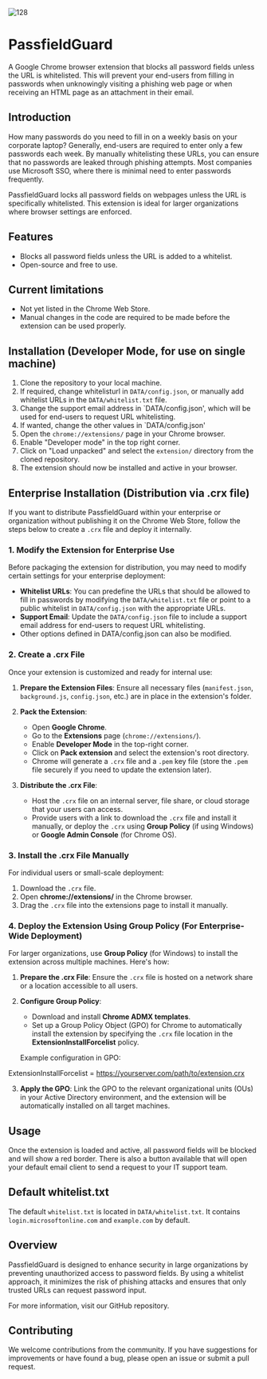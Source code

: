 ![128](https://github.com/user-attachments/assets/f5cf5381-7e22-4b27-91ff-03328285a26c)
# PassfieldGuard


A Google Chrome browser extension that blocks all password fields unless the URL is whitelisted. This will prevent your end-users from filling in passwords when unknowingly visiting a phishing web page or when receiving an HTML page as an attachment in their email.

## Introduction

How many passwords do you need to fill in on a weekly basis on your corporate laptop? Generally, end-users are required to enter only a few passwords each week. By manually whitelisting these URLs, you can ensure that no passwords are leaked through phishing attempts. Most companies use Microsoft SSO, where there is minimal need to enter passwords frequently.

PassfieldGuard locks all password fields on webpages unless the URL is specifically whitelisted. This extension is ideal for larger organizations where browser settings are enforced.

## Features

- Blocks all password fields unless the URL is added to a whitelist.
- Open-source and free to use.

## Current limitations

- Not yet listed in the Chrome Web Store.
- Manual changes in the code are required to be made before the extension can be used properly.

## Installation (Developer Mode, for use on single machine)

1. Clone the repository to your local machine.
2. If required, change whitelisturl in `DATA/config.json`, or manually add whitelist URLs in the `DATA/whitelist.txt` file.
3. Change the support email address in `DATA/config.json', which will be used for end-users to request URL whitelisting.
4. If wanted, change the other values in `DATA/config.json'
5. Open the `chrome://extensions/` page in your Chrome browser.
6. Enable "Developer mode" in the top right corner.
7. Click on "Load unpacked" and select the `extension/` directory from the cloned repository.
8. The extension should now be installed and active in your browser.

## Enterprise Installation (Distribution via .crx file)

If you want to distribute PassfieldGuard within your enterprise or organization without publishing it on the Chrome Web Store, follow the steps below to create a `.crx` file and deploy it internally.

### 1. Modify the Extension for Enterprise Use

Before packaging the extension for distribution, you may need to modify certain settings for your enterprise deployment:
- **Whitelist URLs**: You can predefine the URLs that should be allowed to fill in passwords by modifying the `DATA/whitelist.txt` file or point to a public whitelist in `DATA/config.json` with the appropriate URLs.
- **Support Email**: Update the `DATA/config.json` file to include a support email address for end-users to request URL whitelisting.
- Other options defined in DATA/config.json can also be modified.

### 2. Create a .crx File

Once your extension is customized and ready for internal use:
1. **Prepare the Extension Files**: Ensure all necessary files (`manifest.json`, `background.js`, `config.json`, etc.) are in place in the extension's folder.
2. **Pack the Extension**:
   - Open **Google Chrome**.
   - Go to the **Extensions** page (`chrome://extensions/`).
   - Enable **Developer Mode** in the top-right corner.
   - Click on **Pack extension** and select the extension's root directory.
   - Chrome will generate a `.crx` file and a `.pem` key file (store the `.pem` file securely if you need to update the extension later).

3. **Distribute the .crx File**:
   - Host the `.crx` file on an internal server, file share, or cloud storage that your users can access.
   - Provide users with a link to download the `.crx` file and install it manually, or deploy the `.crx` using **Group Policy** (if using Windows) or **Google Admin Console** (for Chrome OS).

### 3. Install the .crx File Manually

For individual users or small-scale deployment:
1. Download the `.crx` file.
2. Open **chrome://extensions/** in the Chrome browser.
3. Drag the `.crx` file into the extensions page to install it manually.

### 4. Deploy the Extension Using Group Policy (For Enterprise-Wide Deployment)

For larger organizations, use **Group Policy** (for Windows) to install the extension across multiple machines. Here's how:

1. **Prepare the .crx File**: Ensure the `.crx` file is hosted on a network share or a location accessible to all users.
2. **Configure Group Policy**:
   - Download and install **Chrome ADMX templates**.
   - Set up a Group Policy Object (GPO) for Chrome to automatically install the extension by specifying the `.crx` file location in the **ExtensionInstallForcelist** policy.
   
   Example configuration in GPO:

ExtensionInstallForcelist = https://yourserver.com/path/to/extension.crx

3. **Apply the GPO**: Link the GPO to the relevant organizational units (OUs) in your Active Directory environment, and the extension will be automatically installed on all target machines.

## Usage

Once the extension is loaded and active, all password fields will be blocked and will show a red border. There is also a button available that will open your default email client to send a request to your IT support team.

## Default whitelist.txt

The default `whitelist.txt` is located in `DATA/whitelist.txt`. It contains `login.microsoftonline.com` and `example.com` by default.

## Overview

PassfieldGuard is designed to enhance security in large organizations by preventing unauthorized access to password fields. By using a whitelist approach, it minimizes the risk of phishing attacks and ensures that only trusted URLs can request password input.

For more information, visit our GitHub repository.

## Contributing

We welcome contributions from the community. If you have suggestions for improvements or have found a bug, please open an issue or submit a pull request.
